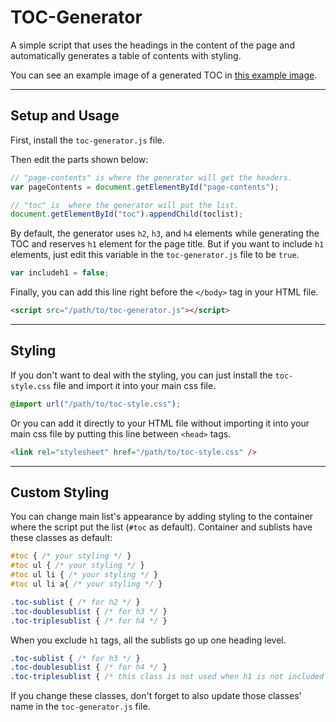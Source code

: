 # TOC-Generator

A simple script that uses the headings in the content of the page and automatically generates a table of contents with styling.

You can see an example image of a generated TOC in [this example image](https://github.com/caganseyrek/TOC-Generator/blob/main/example.png).

***

## Setup and Usage

First, install the `toc-generator.js` file.

Then edit the parts shown below:

```javascript
// "page-contents" is where the generator will get the headers.
var pageContents = document.getElementById("page-contents");

// "toc" is  where the generator will put the list.
document.getElementById("toc").appendChild(toclist);
```

By default, the generator uses `h2`, `h3`, and `h4` elements while generating the TOC and reserves `h1` element for the page title. But if you want to include `h1` elements, just edit this variable in the `toc-generator.js` file to be `true`.

```javascript
var includeh1 = false;
```

Finally, you can add this line right before the `</body>` tag in your HTML file.

```html
<script src="/path/to/toc-generator.js"></script>
```

***

## Styling

If you don't want to deal with the styling, you can just install the `toc-style.css` file and import it into your main css file.

```css
@import url("/path/to/toc-style.css");
```

Or you can add it directly to your HTML file without importing it into your main css file by putting this line between `<head>` tags.

```html
<link rel="stylesheet" href="/path/to/toc-style.css" />
```

***

## Custom Styling

You can change main list's appearance by adding styling to the container where the script put the list (`#toc` as default). Container and sublists have these classes as default:
```css
#toc { /* your styling */ }
#toc ul { /* your styling */ }
#toc ul li { /* your styling */ }
#toc ul li a{ /* your styling */ }

.toc-sublist { /* for h2 */ }
.toc-doublesublist { /* for h3 */ }
.toc-triplesublist { /* for h4 */ }
```

When you exclude `h1` tags, all the sublists go up one heading level.
```css
.toc-sublist { /* for h3 */ }
.toc-doublesublist { /* for h4 */ }
.toc-triplesublist { /* this class is not used when h1 is not included  */ }
```
   
If you change these classes, don't forget to also update those classes' name in the `toc-generator.js` file.
